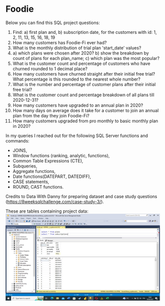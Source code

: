 # Foodie

Below you can find this SQL project questions:

1. Find:
	      a) first plan and,
	      b) subscription date,
    for the customers with id: 1, 2, 11, 13, 15, 16, 18, 19
2. How many customers has Foodie-Fi ever had?
3. What is the monthly distribution of trial plan 'start_date' values?
4.
    a) which plans were chosen after 2020? 
    b) show the breakdown by count of plans for each plan_name;
    c) which plan was the most popular?
5. What is the customer count and percentage of customers who have churned rounded to 1 decimal place?
6. How many customers have churned straight after their initial free trial?
   What percentage is this rounded to the nearest whole number?
7. What is the number and percentage of customer plans after their initial free trial?
8. What is the customer count and percentage breakdown of all plans till 2020-12-31?
9. How many customers have upgraded to an annual plan in 2020?
10. How many days on average does it take for a customer to join an annual plan from the day they join Foodie-Fi?
11. How many customers upgraded from pro monthly to basic monthly plan in 2020?

In my queries I reached out for the following SQL Server functions and commands:
- JOINS,
- Window functions (ranking, analytic, functions),
- Common Table Expressions (CTE),
- Subqueries,
- Aggregate functions,
- Date functions(DATEPART, DATEDIFF),
- CASE statements,
- ROUND, CAST functions.

Credits to Data With Danny for preparing dataset and case study questions (https://8weeksqlchallenge.com/case-study-3/).

These are tables containing project data:
![tables](https://github.com/korneldata/Foodie/blob/95ba7a388da79b45d5abbef25a3e0ad475fec62a/tables.jpg)
